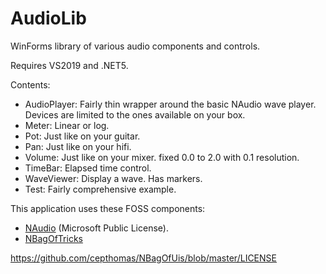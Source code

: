 # AudioLib

WinForms library of various audio components and controls.

Requires VS2019 and .NET5.

Contents:
- AudioPlayer: Fairly thin wrapper around the basic NAudio wave player. Devices are limited to the ones available on your box.
- Meter: Linear or log.
- Pot: Just like on your guitar.
- Pan: Just like on your hifi.
- Volume: Just like on your mixer. fixed 0.0 to 2.0 with 0.1 resolution.
- TimeBar: Elapsed time control.
- WaveViewer: Display a wave. Has markers.
- Test: Fairly comprehensive example.

This application uses these FOSS components:
- [NAudio](https://github.com/naudio/NAudio) (Microsoft Public License).
- [NBagOfTricks](https://github.com/cepthomas/NBagOfTricks/blob/main/README.md)



https://github.com/cepthomas/NBagOfUis/blob/master/LICENSE
